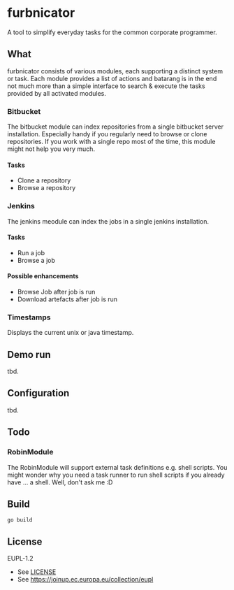 # furbnicator

A tool to simplify everyday tasks for the common corporate programmer.

## What

furbnicator consists of various modules, each supporting a distinct system or
task. Each module provides a list of actions and batarang is in the end not much
more than a simple interface to search & execute the tasks provided by all
activated modules.

### Bitbucket

The bitbucket module can index repositories from a single bitbucket server
installation. Especially handy if you regularly need to browse or clone
repositories. If you work with a single repo most of the time, this module might
not help you very much.

#### Tasks

- Clone a repository
- Browse a repository

### Jenkins

The jenkins meodule can index the jobs in a single jenkins installation.

#### Tasks

- Run a job
- Browse a job

#### Possible enhancements

- Browse Job after job is run
- Download artefacts after job is run

### Timestamps

Displays the current unix or java timestamp.

## Demo run

tbd.

## Configuration

tbd.

## Todo

### RobinModule

The RobinModule will support external task definitions e.g. shell scripts. You
might wonder why you need a task runner to run shell scripts if you already have
... a shell. Well, don't ask me :D

## Build

`go build`

## License

EUPL-1.2

- See [LICENSE](LICENSE)
- See https://joinup.ec.europa.eu/collection/eupl
